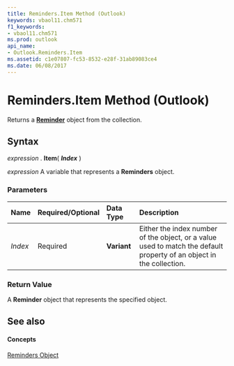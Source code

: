 ```yaml
---
title: Reminders.Item Method (Outlook)
keywords: vbaol11.chm571
f1_keywords:
- vbaol11.chm571
ms.prod: outlook
api_name:
- Outlook.Reminders.Item
ms.assetid: c1e07807-fc53-8532-e28f-31ab89083ce4
ms.date: 06/08/2017
---
```



# Reminders.Item Method (Outlook)

Returns a  **[Reminder](Outlook.Reminder.md)** object from the collection.


## Syntax

 _expression_ . **Item**( **_Index_** )

 _expression_ A variable that represents a **Reminders** object.


### Parameters



|**Name**|**Required/Optional**|**Data Type**|**Description**|
|:-----|:-----|:-----|:-----|
| _Index_|Required| **Variant**|Either the index number of the object, or a value used to match the default property of an object in the collection.|

### Return Value

A  **Reminder** object that represents the specified object.


## See also


#### Concepts


[Reminders Object](Outlook.Reminders.md)


